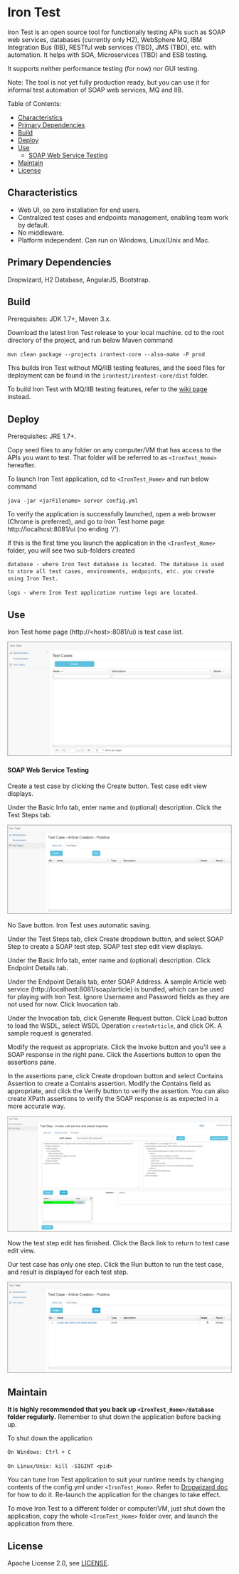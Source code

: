 # Iron Test
Iron Test is an open source tool for functionally testing APIs such as SOAP web services, databases (currently only H2), WebSphere MQ, IBM Integration Bus (IIB), RESTful web services (TBD), JMS (TBD), etc. with automation. It helps with SOA, Microservices (TBD) and ESB testing.

It supports neither performance testing (for now) nor GUI testing.

Note: The tool is not yet fully production ready, but you can use it for informal test automation of SOAP web services, MQ and IIB.

Table of Contents:

- [Characteristics](#characteristics)
- [Primary Dependencies](#primary-dependencies)
- [Build](#build)
- [Deploy](#deploy)
- [Use](#use)
    - [SOAP Web Service Testing](#soap-web-service-testing)
- [Maintain](#maintain)
- [License](#license)

## Characteristics
- Web UI, so zero installation for end users.
- Centralized test cases and endpoints management, enabling team work by default.
- No middleware.
- Platform independent. Can run on Windows, Linux/Unix and Mac.
        
## Primary Dependencies
Dropwizard, H2 Database, AngularJS, Bootstrap.

## Build
Prerequisites: JDK 1.7+, Maven 3.x.

Download the latest Iron Test release to your local machine. cd to the root directory of the project, and run below Maven command

`mvn clean package --projects irontest-core --also-make -P prod`

This builds Iron Test without MQ/IIB testing features, and the seed files for deployment can be found in the `irontest/irontest-core/dist` folder.

To build Iron Test with MQ/IIB testing features, refer to the [wiki page](https://github.com/zheng-wang/irontest/wiki/Build-Iron-Test-with-MQ-IIB-Testing-Features) instead.
   
## Deploy
Prerequisites: JRE 1.7+.

Copy seed files to any folder on any computer/VM that has access to the APIs you want to test. That folder will be referred to as `<IronTest_Home>` hereafter.

To launch Iron Test application, cd to `<IronTest_Home>` and run below command

`java -jar <jarFilename> server config.yml`

To verify the application is successfully launched, open a web browser (Chrome is preferred), and go to Iron Test home page http://localhost:8081/ui (no ending '/').

If this is the first time you launch the application in the `<IronTest_Home>` folder, you will see two sub-folders created

    database - where Iron Test database is located. The database is used to store all test cases, environments, endpoints, etc. you create using Iron Test.
    
    logs - where Iron Test application runtime logs are located.
    
## Use
Iron Test home page (http://&lt;host&gt;:8081/ui) is test case list. 

![Home Page](screenshots/home-page.png)

#### SOAP Web Service Testing
Create a test case by clicking the Create button. Test case edit view displays. 

Under the Basic Info tab, enter name and (optional) description. Click the Test Steps tab. 

![New Test Case](screenshots/soap/new-test-case.png)

No Save button. Iron Test uses automatic saving.

Under the Test Steps tab, click Create dropdown button, and select SOAP Step to create a SOAP test step. SOAP test step edit view displays. 

Under the Basic Info tab, enter name and (optional) description. Click Endpoint Details tab.
             
Under the Endpoint Details tab, enter SOAP Address. A sample Article web service (http://localhost:8081/soap/article) is bundled, which can be used for playing with Iron Test. Ignore Username and Password fields as they are not used for now. Click Invocation tab.

Under the Invocation tab, click Generate Request button. Click Load button to load the WSDL, select WSDL Operation `createArticle`, and click OK. A sample request is generated.
     
Modify the request as appropriate. Click the Invoke button and you'll see a SOAP response in the right pane. Click the Assertions button to open the assertions pane.
 
In the assertions pane, click Create dropdown button and select Contains Assertion to create a Contains assertion. Modify the Contains field as appropriate, and click the Verify button to verify the assertion. You can also create XPath assertions to verify the SOAP response is as expected in a more accurate way.

![SOAP Invocation and Assertion](screenshots/soap/soap-invocation-and-assertion.png)

Now the test step edit has finished. Click the Back link to return to test case edit view. 

Our test case has only one step. Click the Run button to run the test case, and result is displayed for each test step.

![Test Case Run](screenshots/soap/test-case-run.png)

## Maintain
**It is highly recommended that you back up `<IronTest_Home>/database` folder regularly.** Remember to shut down the application before backing up.

To shut down the application
    
    On Windows: Ctrl + C
    
    On Linux/Unix: kill -SIGINT <pid>
    
You can tune Iron Test application to suit your runtime needs by changing contents of the config.yml under `<IronTest_Home>`. Refer to [Dropwizard doc](http://www.dropwizard.io/0.9.3/docs/manual/configuration.html) for how to do it. Re-launch the application for the changes to take effect.
    
To move Iron Test to a different folder or computer/VM, just shut down the application, copy the whole `<IronTest_Home>` folder over, and launch the application from there.

## License
Apache License 2.0, see [LICENSE](LICENSE).


